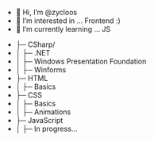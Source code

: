 - 👋 Hi, I’m @zycloos
- 👀 I’m interested in ... Frontend :)
- 🌱 I’m currently learning ... JS

<!---
zycloos/zycloos is a ✨ special ✨ repository because its `README.md` (this file) appears on your GitHub profile.
You can click the Preview link to take a look at your changes.
--->

- ├─ CSharp/
- │  ├─ .NET
- │  ├─ Windows Presentation Foundation
- │  ├─ Winforms
- ├─ HTML
- │  ├─ Basics
- ├─ CSS
- │  ├─ Basics
- │  ├─ Animations
- ├─ JavaScript
- │  ├─ In progress...


